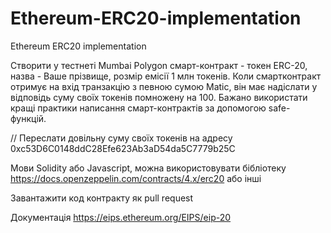 # Ethereum-ERC20-implementation
Ethereum ERC20 implementation

Створити у тестнеті Mumbai Polygon смарт-контракт - токен ERC-20, назва - Ваше прізвище, розмір емісії 1 млн токенів. 
Коли смартконтракт отримує на вхід транзакцію з певною сумою Matic, він має надіслати у відповідь суму своїх токенів помножену на 100. 
Бажано використати кращі практики написання смарт-контрактів за допомогою safe-функцій. 

// Переслати довільну суму своїх токенів на адресу 0xc53D6C0148ddC28Efe623Ab3aD54da5C7779b25C

Мови Solidity або Javascript, можна використовувати бібліотеку https://docs.openzeppelin.com/contracts/4.x/erc20 або інші 

Завантажити код контракту як pull request

Документація https://eips.ethereum.org/EIPS/eip-20
